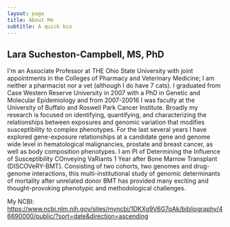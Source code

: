 ```yaml
---
layout: page
title: About Me
subtitle: A quick bio
---
```


## Lara Sucheston-Campbell, MS, PhD
I'm an Associate Professor at THE Ohio State University with joint appointments in the Colleges of Pharmacy and Veterinary Medicine; I am neither a pharmacist nor a vet (although I do have 7 cats). I graduated from Case Western Reserve University in 2007 with a PhD in Genetic and Molecular Epidemiology and from 2007-20016 I was faculty at the University of Buffalo and Roswell Park Cancer Institute.  Broadly my research is focused on identifying, quantifying, and characterizing the relationships between exposures and genomic variation that modifies susceptibility to complex phenotypes. 
For the last several years I have explored gene-exposure relationships at a candidate gene and genome wide level in hematological malignancies, prostate and breast cancer, as well as body composition phenotypes. I am PI of Determining the Influence of Susceptibility COnveying VaRiants 1 Year after Bone Marrow Transplant (DISCOVeRY-BMT). Consisting of two cohorts, two genomes and drug-genome interactions, this multi-institutional study of genomic determinants of mortality after unrelated donor BMT has provided many exciting and thought-provoking phenotypic and methodological challenges.

My NCBI: https://www.ncbi.nlm.nih.gov/sites/myncbi/1DKXg9V6G7qAk/bibliography/46690000/public/?sort=date&direction=ascending
